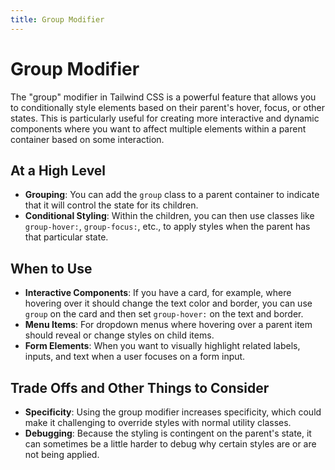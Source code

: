 ```yaml
---
title: Group Modifier
---
```


# Group Modifier

The "group" modifier in Tailwind CSS is a powerful feature that allows you to conditionally style elements based on their parent's hover, focus, or other states. This is particularly useful for creating more interactive and dynamic components where you want to affect multiple elements within a parent container based on some interaction.

## At a High Level

- **Grouping**: You can add the `group` class to a parent container to indicate that it will control the state for its children.
- **Conditional Styling**: Within the children, you can then use classes like `group-hover:`, `group-focus:`, etc., to apply styles when the parent has that particular state.

## When to Use

- **Interactive Components**: If you have a card, for example, where hovering over it should change the text color and border, you can use `group` on the card and then set `group-hover:` on the text and border.
- **Menu Items**: For dropdown menus where hovering over a parent item should reveal or change styles on child items.
- **Form Elements**: When you want to visually highlight related labels, inputs, and text when a user focuses on a form input.

## Trade Offs and Other Things to Consider

- **Specificity**: Using the group modifier increases specificity, which could make it challenging to override styles with normal utility classes.
- **Debugging**: Because the styling is contingent on the parent's state, it can sometimes be a little harder to debug why certain styles are or are not being applied.
